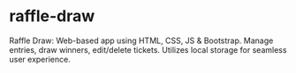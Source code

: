 # raffle-draw
Raffle Draw: Web-based app using HTML, CSS, JS &amp; Bootstrap. Manage entries, draw winners, edit/delete tickets. Utilizes local storage for seamless user experience.
